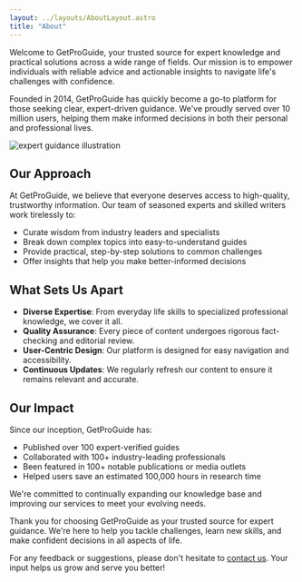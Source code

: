 ```yaml
---
layout: ../layouts/AboutLayout.astro
title: "About"
---
```


Welcome to GetProGuide, your trusted source for expert knowledge and practical solutions across a wide range of fields. Our mission is to empower individuals with reliable advice and actionable insights to navigate life's challenges with confidence.

Founded in 2014, GetProGuide has quickly become a go-to platform for those seeking clear, expert-driven guidance. We've proudly served over 10 million users, helping them make informed decisions in both their personal and professional lives.

<div>
  <img src="/assets/logo.svg" class="sm:w-1/2 mx-auto" alt="expert guidance illustration">
</div>

## Our Approach

At GetProGuide, we believe that everyone deserves access to high-quality, trustworthy information. Our team of seasoned experts and skilled writers work tirelessly to:

- Curate wisdom from industry leaders and specialists
- Break down complex topics into easy-to-understand guides
- Provide practical, step-by-step solutions to common challenges
- Offer insights that help you make better-informed decisions

## What Sets Us Apart

- **Diverse Expertise**: From everyday life skills to specialized professional knowledge, we cover it all.
- **Quality Assurance**: Every piece of content undergoes rigorous fact-checking and editorial review.
- **User-Centric Design**: Our platform is designed for easy navigation and accessibility.
- **Continuous Updates**: We regularly refresh our content to ensure it remains relevant and accurate.

## Our Impact

Since our inception, GetProGuide has:

- Published over 100 expert-verified guides
- Collaborated with 100+ industry-leading professionals
- Been featured in 100+ notable publications or media outlets
- Helped users save an estimated 100,000 hours in research time

We're committed to continually expanding our knowledge base and improving our services to meet your evolving needs.

Thank you for choosing GetProGuide as your trusted source for expert guidance. We're here to help you tackle challenges, learn new skills, and make confident decisions in all aspects of life.

For any feedback or suggestions, please don't hesitate to [contact us](mailto:vinebyte@gmail.com). Your input helps us grow and serve you better!